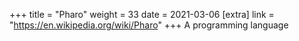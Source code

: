 +++
title = "Pharo"
weight = 33
date = 2021-03-06
[extra]
link = "https://en.wikipedia.org/wiki/Pharo"
+++
A programming language


